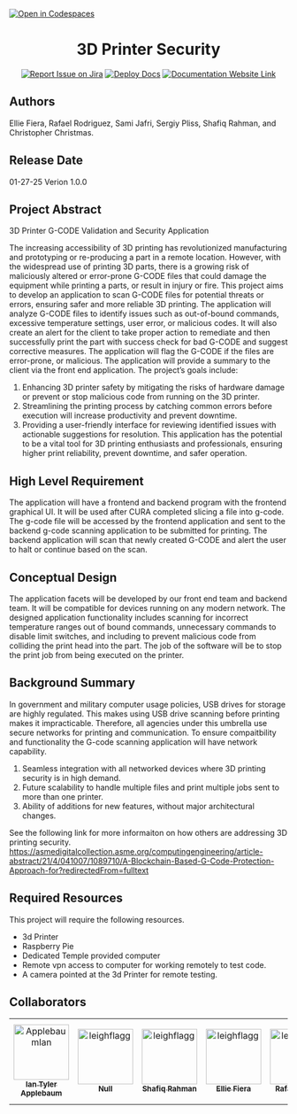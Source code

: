 [![Open in Codespaces](https://classroom.github.com/assets/launch-codespace-2972f46106e565e64193e422d61a12cf1da4916b45550586e14ef0a7c637dd04.svg)](https://classroom.github.com/open-in-codespaces?assignment_repo_id=17857619)
<div align="center">

# 3D Printer Security 
[![Report Issue on Jira](https://img.shields.io/badge/Report%20Issues-Jira-0052CC?style=flat&logo=jira-software)](https://temple-cis-projects-in-cs.atlassian.net/jira/software/c/projects/DT/issues)
[![Deploy Docs](https://github.com/ApplebaumIan/tu-cis-4398-docs-template/actions/workflows/deploy.yml/badge.svg)](https://github.com/ApplebaumIan/tu-cis-4398-docs-template/actions/workflows/deploy.yml)
[![Documentation Website Link](https://img.shields.io/badge/-Documentation%20Website-brightgreen)](https://applebaumian.github.io/tu-cis-4398-docs-template/)


</div>


## Authors

Ellie Fiera, Rafael Rodriguez, Sami Jafri, Sergiy Pliss, Shafiq Rahman, and Christopher Christmas.

## Release Date

01-27-25 
Verion 1.0.0


## Project Abstract

3D Printer G-CODE Validation and Security Application

The increasing accessibility of 3D printing has revolutionized manufacturing and prototyping or re-producing a part in a remote location.
However, with the widespread use of printing 3D parts,
there is a growing risk of maliciously altered or error-prone G-CODE files
that could damage the equipment while printing a parts,
or result in injury or fire.
This project aims to develop an application to scan G-CODE files for potential threats or errors,
ensuring safer and more reliable 3D printing.
The application will analyze G-CODE files to identify issues such as out-of-bound commands,
excessive temperature settings, user error, or malicious codes.
It will also create an alert for the client to take proper action to remediate
and then successfully print the part with success check for bad G-CODE and suggest corrective measures.
The application will flag the G-CODE if the files are error-prone, or malicious.
The application will provide a summary to the client via the front end application.
The project’s goals include:
1.	Enhancing 3D printer safety by mitigating the risks of hardware damage or prevent or stop malicious code from running on the 3D printer.
2.	Streamlining the printing process by catching common errors before execution will increase productivity and prevent downtime.
3.	Providing a user-friendly interface for reviewing identified issues with actionable suggestions for resolution.
This application has the potential to be a vital tool for 3D printing enthusiasts and professionals, ensuring higher print reliability, prevent downtime, and safer operation.


## High Level Requirement

The application will have a frontend and backend program with the frontend graphical UI.
It will be used after CURA completed slicing a file into g-code.
The g-code file will be accessed by the frontend application
and sent to the backend g-code scanning application to be submitted for printing.
The backend application will scan that newly created G-CODE and alert the user to halt or continue based on the scan.

## Conceptual Design

The application facets will be developed by our front end team and backend team.
It will be compatible for devices running on any modern network.
The designed application functionality includes scanning for incorrect temperature ranges out of bound commands,
unnecessary commands to disable limit switches,
and including to prevent malicious code from colliding the print head into the part. The job of the software will be to stop the print job from being executed on the printer.

## Background Summary

In government and military computer usage policies, USB drives for storage are highly regulated.
This makes using USB drive scanning before printing makes it impracticable.
Therefore, all agencies under this umbrella use secure networks for printing and communication. To ensure compaitbility and functionality the G-code scanning application will have network capability.

1.	Seamless integration with all networked devices where 3D printing security is in high demand.
2.	Future scalability to handle multiple files and print multiple jobs sent to more than one printer.
3.	Ability of additions for new features, without major architectural changes. 

See the following link for more informaiton on how others are addressing 3D printing security.   
https://asmedigitalcollection.asme.org/computingengineering/article-abstract/21/4/041007/1089710/A-Blockchain-Based-G-Code-Protection-Approach-for?redirectedFrom=fulltext


## Required Resources

This project will require the following resources. 
- 3d Printer
- Raspberry Pie
- Dedicated Temple provided computer
- Remote vpn access to computer for working remotely to test code.
- A camera pointed at the 3d Printer for remote testing.

## Collaborators

[//]: # ( readme: collaborators -start )
<table>
<tr>
    <td align="center">
        <a href="https://github.com/ApplebaumIan">
            <img src="https://avatars.githubusercontent.com/u/9451941?v=4" width="100;" alt="ApplebaumIan"/>
            <br />
            <sub><b>Ian Tyler Applebaum</b></sub>
        </a>
    </td>
    <td align="center">
        <a href="https://github.com/leighflagg">
            <img src="https://avatars.githubusercontent.com/u/77810293?v=4" width="100;" alt="leighflagg"/>
            <br />
            <sub><b>Null</b></sub>
        </a>
    </td>
    <td align="center">
        <a href="https://github.com/leighflagg">
            <img src="https://avatars.githubusercontent.com/shafiq9018" width="100;" alt="leighflagg"/>
            <br />
            <sub><b>Shafiq Rahman</b></sub>
        </a>
    </td>
    <td align="center">
        <a href="https://github.com/leighflagg">
            <img src="https://avatars.githubusercontent.com/efiera" width="100;" alt="leighflagg"/>
            <br />
            <sub><b>Ellie Fiera</b></sub>
        </a>
    </td>
    <td align="center">
        <a href="https://github.com/leighflagg">
            <img src="https://avatars.githubusercontent.com/RRodriguez26" width="100;" alt="leighflagg"/>
            <br />
            <sub><b>Rafael Perez</b></sub>
        </a>
    </td>
    <td align="center">
        <a href="https://github.com/leighflagg">
            <img src="https://avatars.githubusercontent.com/Stapletonchris" width="100;" alt="leighflagg"/>
            <br />
            <sub><b>Christopher Luckie Christmas</b></sub>
        </a>
    </td>
    <td align="center">
        <a href="https://github.com/leighflagg">
            <img src="https://avatars.githubusercontent.com/sh-jafri" width="100;" alt="leighflagg"/>
            <br />
            <sub><b>Sami Jafri</b></sub>
        </a>
    </td>
    <td align="center">
        <a href="https://github.com/leighflagg">
            <img src="https://avatars.githubusercontent.com/sergiyPliss" width="100;" alt="leighflagg"/>
            <br />
            <sub><b>Sergiy Pliss</b></sub>
        </a>
    </td>
</tr>
</table>

[//]: # ( readme: collaborators -end )
